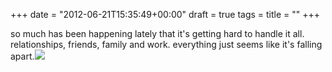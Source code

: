 +++
date = "2012-06-21T15:35:49+00:00"
draft = true
tags = 
title = ""
+++


so much has been happening lately that it's getting hard to handle it all. relationships, friends, family and work. everything just seems like it's falling apart.![](http://nsidenout.files.wordpress.com/2008/04/2exn8r8.jpg)
